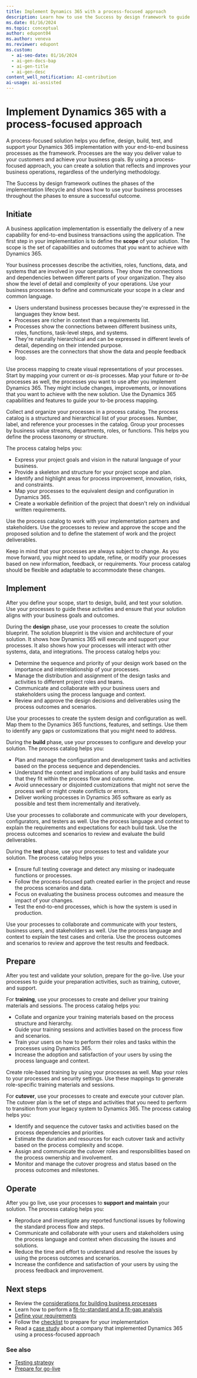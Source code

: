 ```yaml
---
title: Implement Dynamics 365 with a process-focused approach
description: Learn how to use the Success by design framework to guide your implementation lifecycle with a process-focused approach that aligns with your business goals and outcomes.
ms.date: 01/16/2024
ms.topic: conceptual
author: edupont04
ms.author: veneva
ms.reviewer: edupont
ms.custom:
  - ai-seo-date: 01/16/2024
  - ai-gen-docs-bap
  - ai-gen-title
  - ai-gen-desc
content_well_notification: AI-contribution
ai-usage: ai-assisted
---
```


# Implement Dynamics 365 with a process-focused approach

A process-focused solution helps you define, design, build, test, and support your Dynamics 365 implementation with your end-to-end business processes as the framework. Processes are the way you deliver value to your customers and achieve your business goals. By using a process-focused approach, you can create a solution that reflects and improves your business operations, regardless of the underlying methodology.

The Success by design framework outlines the phases of the implementation lifecycle and shows how to use your business processes throughout the phases to ensure a successful outcome.

## Initiate

A business application implementation is essentially the delivery of a new capability for end-to-end business transactions using the application. The first step in your implementation is to define the **scope** of your solution. The scope is the set of capabilities and outcomes that you want to achieve with Dynamics 365.

Your business processes describe the activities, roles, functions, data, and systems that are involved in your operations. They show the connections and dependencies between different parts of your organization. They also show the level of detail and complexity of your operations. Use your business processes to define and communicate your scope in a clear and common language.

- Users understand business processes because they're expressed in the languages they know best.
- Processes are richer in context than a requirements list.
- Processes show the connections between different business units, roles, functions, task-level steps, and systems.
- They're naturally hierarchical and can be expressed in different levels of detail, depending on their intended purpose.
- Processes are the connectors that show the data and people feedback loop.

Use process mapping to create visual representations of your processes. Start by mapping your current or *as-is* processes. Map your future or *to-be* processes as well, the processes you want to use after you implement Dynamics 365. They might include changes, improvements, or innovations that you want to achieve with the new solution. Use the Dynamics 365 capabilities and features to guide your to-be process mapping.

Collect and organize your processes in a process catalog. The process catalog is a structured and hierarchical list of your processes. Number, label, and reference your processes in the catalog. Group your processes by business value streams, departments, roles, or functions. This helps you define the process taxonomy or structure.

The process catalog helps you:

- Express your project goals and vision in the natural language of your business.
- Provide a skeleton and structure for your project scope and plan.
- Identify and highlight areas for process improvement, innovation, risks, and constraints.
- Map your processes to the equivalent design and configuration in Dynamics 365.
- Create a workable definition of the project that doesn't rely on individual written requirements.

Use the process catalog to work with your implementation partners and stakeholders. Use the processes to review and approve the scope and the proposed solution and to define the statement of work and the project deliverables.

Keep in mind that your processes are always subject to change. As you move forward, you might need to update, refine, or modify your processes based on new information, feedback, or requirements. Your process catalog should be flexible and adaptable to accommodate these changes.

## Implement

After you define your scope, start to design, build, and test your solution. Use your processes to guide these activities and ensure that your solution aligns with your business goals and outcomes.

During the **design** phase, use your processes to create the solution blueprint. The solution blueprint is the vision and architecture of your solution. It shows how Dynamics 365 will execute and support your processes. It also shows how your processes will interact with other systems, data, and integrations. The process catalog helps you:

- Determine the sequence and priority of your design work based on the importance and interrelationship of your processes.
- Manage the distribution and assignment of the design tasks and activities to different project roles and teams.
- Communicate and collaborate with your business users and stakeholders using the process language and context.
- Review and approve the design decisions and deliverables using the process outcomes and scenarios.

Use your processes to create the system design and configuration as well. Map them to the Dynamics 365 functions, features, and settings. Use them to identify any gaps or customizations that you might need to address.

During the **build** phase, use your processes to configure and develop your solution. The process catalog helps you:

- Plan and manage the configuration and development tasks and activities based on the process sequence and dependencies.
- Understand the context and implications of any build tasks and ensure that they fit within the process flow and outcome.
- Avoid unnecessary or disjointed customizations that might not serve the process well or might create conflicts or errors.
- Deliver working processes in Dynamics 365 software as early as possible and test them incrementally and iteratively.

Use your processes to collaborate and communicate with your developers, configurators, and testers as well. Use the process language and context to explain the requirements and expectations for each build task. Use the process outcomes and scenarios to review and evaluate the build deliverables.

During the **test** phase, use your processes to test and validate your solution. The process catalog helps you:

- Ensure full testing coverage and detect any missing or inadequate functions or processes.
- Follow the process-focused path created earlier in the project and reuse the process scenarios and data.
- Focus on evaluating the business process outcomes and measure the impact of your changes.
- Test the end-to-end processes, which is how the system is used in production.

Use your processes to collaborate and communicate with your testers, business users, and stakeholders as well. Use the process language and context to explain the test cases and criteria. Use the process outcomes and scenarios to review and approve the test results and feedback.

## Prepare

After you test and validate your solution, prepare for the go-live. Use your processes to guide your preparation activities, such as training, cutover, and support.

For **training**, use your processes to create and deliver your training materials and sessions. The process catalog helps you:

- Collate and organize your training materials based on the process structure and hierarchy.
- Guide your training sessions and activities based on the process flow and scenarios.
- Train your users on how to perform their roles and tasks within the processes using Dynamics 365.
- Increase the adoption and satisfaction of your users by using the process language and context.

Create role-based training by using your processes as well. Map your roles to your processes and security settings. Use these mappings to generate role-specific training materials and sessions.

For **cutover**, use your processes to create and execute your cutover plan. The cutover plan is the set of steps and activities that you need to perform to transition from your legacy system to Dynamics 365. The process catalog helps you:

- Identify and sequence the cutover tasks and activities based on the process dependencies and priorities.
- Estimate the duration and resources for each cutover task and activity based on the process complexity and scope.
- Assign and communicate the cutover roles and responsibilities based on the process ownership and involvement.
- Monitor and manage the cutover progress and status based on the process outcomes and milestones.

## Operate

After you go live, use your processes to **support and maintain** your solution. The process catalog helps you:

- Reproduce and investigate any reported functional issues by following the standard process flow and steps.
- Communicate and collaborate with your users and stakeholders using the process language and context when discussing the issues and solutions.
- Reduce the time and effort to understand and resolve the issues by using the process outcomes and scenarios.
- Increase the confidence and satisfaction of your users by using the process feedback and improvement.

## Next steps

- Review the [considerations for building business processes](process-focused-solution-considerations-building-business-processes.md)
- Learn how to perform a [fit-to-standard and a fit-gap analysis](process-focused-solution-fit-to-standard-fit-gap-analysis.md)
- [Define your requirements](process-focused-solution-define-requirements.md)
- Follow the [checklist](process-focused-solution-checklist.md) to prepare for your implementation
- Read a [case study](process-focused-solution-case-study-journey.md) about a company that implemented Dynamics 365 using a process-focused approach

### See also

- [Testing strategy](testing-strategy.md)
- [Prepare for go-live](prepare-to-go-live.md)
